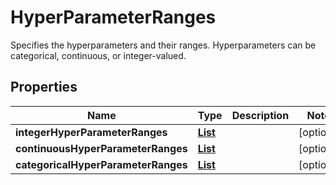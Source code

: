 

# HyperParameterRanges

Specifies the hyperparameters and their ranges. Hyperparameters can be categorical, continuous, or integer-valued.

## Properties

| Name | Type | Description | Notes |
|------------ | ------------- | ------------- | -------------|
|**integerHyperParameterRanges** | [**List**](List.md) |  |  [optional] |
|**continuousHyperParameterRanges** | [**List**](List.md) |  |  [optional] |
|**categoricalHyperParameterRanges** | [**List**](List.md) |  |  [optional] |



